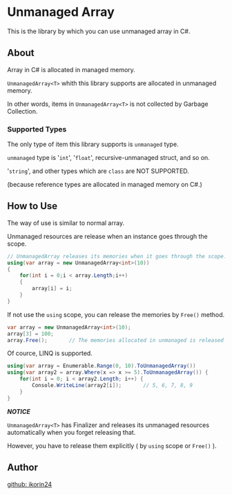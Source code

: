 # Unmanaged Array

This is the library by which you can use unmanaged array in C#.

## About

Array in C# is allocated in managed memory.

```UnmanagedArray<T>``` whith this library supports are allocated in unmanaged memory.

In other words, items in ```UnmanagedArray<T>``` is not collected by Garbage Collection.

### Supported Types

The only type of item this library supports is ```unmanaged``` type.

```unmanaged``` type is '```int```', '```float```', recursive-unmanaged struct, and so on. 

'```string```', and other types which are ```class``` are NOT SUPPORTED.

(because reference types are allocated in managed memory on C#.)

## How to Use

The way of use is similar to normal array.

Unmanaged resources are release when an instance goes through the scope.

```cs
// UnmanagedArray releases its memories when it goes through the scope.
using(var array = new UnmanagedArray<int>(10))
{
    for(int i = 0;i < array.Length;i++)
    {
        array[i] = i;
    }
}
```

If not use the ```using``` scope, you can release the memories by ```Free()``` method.

```cs
var array = new UnmanagedArray<int>(10);
array[3] = 100;
array.Free();       // The memories allocated in unmanaged is released here.
```

Of cource, LINQ is supported.

```cs
using(var array = Enumerable.Range(0, 10).ToUnmanagedArray())
using(var array2 = array.Where(x => x >= 5).ToUnmanagedArray()) {
    for(int i = 0; i < array2.Length; i++) {
        Console.WriteLine(array2[i]);       // 5, 6, 7, 8, 9
    }
}
```

***NOTICE***

```UnmanagedArray<T>``` has Finalizer and releases its unmanaged resources automatically when you forget releasing that.

However, you have to release them explicitly ( by ```using``` scope or ```Free()``` ).


## Author

[github: ikorin24](https://github.com/ikorin24)
